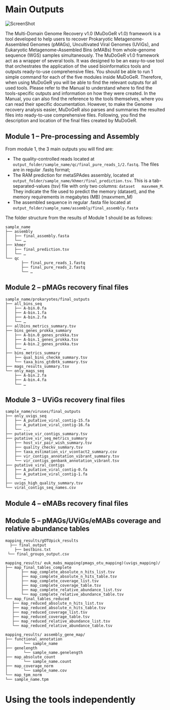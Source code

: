 # Main Outputs

![ScreenShot](https://github.com/mdsufz/MuDoGeR/blob/master/flowcharts/mudoger_outputs.jpg)

The Multi-Domain Genome Recovery v1.0 (MuDoGeR v1.0) framework is a tool developed to help users to recover Prokaryotic Metagenome-Assembled Genomes (pMAGs), Uncultivated Viral Genomes (UViGs), and Eukaryotic Metagenome-Assembled Bins (eMABs) from whole-genome sequence (WGS) samples simultaneously. The MuDoGeR v1.0 framework act as a wrapper of several tools. It was designed to be an easy-to-use tool that orchestrates the application of the used bioinformatics tools and outputs ready-to-use comprehensive files. You should be able to run 1 simple command for each of the five modules inside MuDoGeR.
Therefore, when using MuDoGeR you will be able to find the relevant outputs for all used tools. Please refer to the Manual to understand where to find the tools-specific outputs and information on how they were created. In the Manual, you can also find the reference to the tools themselves, where you can read their specific documentation.
 However, to make the Genome recovery analysis easier, MuDoGeR also parses and summaries the resulted files into ready-to-use comprehensive files. Following, you find the description and location of the final files created by MuDoGeR.

## Module 1 – Pre-processing and Assembly

From module 1, the 3 main outputs you will find are:

* The quality-controlled reads located at ```output_folder/sample_name/qc/final_pure_reads_1/2.fastq```. The files are in regular .fastq format;
* The RAM prediction for metaSPAdes assembly, located at ```output_folder/sample_name/khmer/final_prediction.tsv```. This is a tab-separated-values (tsv) file with only two columns: ```dataset   maxvmem_M```. They indicate the file used to predict the memory (dataset), and the memory requirements in megabytes (MB) (maxvmem_M)
* The assembled sequence in regular .fasta file located at ```output_folder/sample_name/assembly/final_assembly.fasta```

The folder structure from the results of Module 1 should be as follows:

```
sample_name
├── assembly
│   ├── final_assembly.fasta
│   └── …
├── khmer
│   ├── final_prediction.tsv
│   └── …
└── qc
       ├── final_pure_reads_1.fastq
       ├── final_pure_reads_2.fastq
       └── …
 ```
## Module 2 – pMAGs recovery final files

```
sample_name/prokaryotes/final_outputs
├── all_bins_seq
│   ├── A-bin.0.fa
│   ├── A-bin.1.fa
│   ├── A-bin.2.fa
│   └── …
├── allbins_metrics_summary.tsv
├── bins_genes_prokka_summary
│   ├── A-bin.0_genes_prokka.tsv
│   ├── A-bin.1_genes_prokka.tsv
│   ├── A-bin.2_genes_prokka.tsv
│   └── …
├── bins_metrics_summary
│   ├── qual_bins_checkm_summary.tsv
│   └── taxa_bins_gtdbtk_summary.tsv
├── mags_results_summary.tsv
└── only_mags_seq
    ├── A-bin.2.fa
    ├── A-bin.4.fa
    └── …
```

## Module 3 – UViGs recovery final files

```
sample_name/viruses/final_outputs
├── only_uvigs_seq
│   ├── A_putative_viral_contig-15.fa
│   ├── A_putative_viral_contig-16.fa
│   └── ...
├── putative_vir_contigs_summary.tsv
├── putative_vir_seq_metrics_summary
│   ├── host_vir_pair_wish_summary.tsv
│   ├── quality_checkv_summary.tsv
│   ├── taxa_estimation_vir_vcontact2_summary.csv
│   ├── vir_contigs_annotation_vibrant_summary.tsv
│   └── vir_contigs_genbank_annotation_vibrant.tsv
├── putative_viral_contigs
│   ├── A_putative_viral_contig-0.fa
│   ├── A_putative_viral_contig-1.fa
│   └── …
├── uvigs_high_quality_summary.tsv
└── viral_contigs_seq_names.csv
```

## Module 4 – eMABs recovery final files



## Module 5 – pMAGs/UViGs/eMABs coverage and relative abundance tables
```
mapping_results/gOTUpick_results
  ├── final_output
  	├── bestbins.txt
 └── final_groups_output.csv
```

```
mapping_results/ euk_mabs_mapping(pmags_otu_mapping)(uvigs_mapping)/
├── map_final_tables_complete
│	   ├── map_complete_absolute_n_hits_list.tsv
│	   ├── map_complete_absolute_n_hits_table.tsv
│	   ├── map_complete_coverage_list.tsv
│	   ├── map_complete_coverage_table.tsv
│	   ├── map_complete_relative_abundance_list.tsv
│	   └── map_complete_relative_abundance_table.tsv
└── map_final_tables_reduced
   ├── map_reduced_absolute_n_hits_list.tsv
   ├── map_reduced_absolute_n_hits_table.tsv
   ├── map_reduced_coverage_list.tsv
   ├── map_reduced_coverage_table.tsv
   ├── map_reduced_relative_abundance_list.tsv
   └── map_reduced_relative_abundance_table.tsv
```

```
mapping_results/ assembly_gene_map/
├── functional_annotation
│   	└── sample_name
├── genelength
│   	└── sample_name.genelength
├── map_absolute_count
│   	└── sample_name.count
├── map_coverage_norm
│   	└── sample_name.cov
└── map_tpm_norm
└── sample_name.tpm
```


# Using the tools independently
